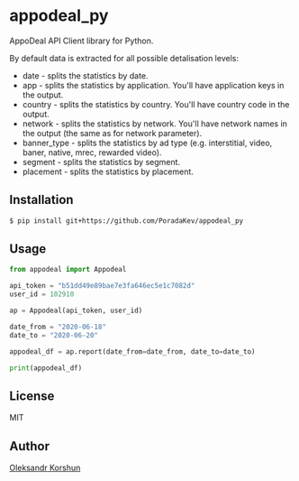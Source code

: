 # appodeal_py

AppoDeal API Client library for Python.

By default data is extracted for all possible detalisation levels:

* date - splits the statistics by date.
* app - splits the statistics by application. You'll have application keys in the output.
* country - splits the statistics by country. You'll have country code in the output.
* network - splits the statistics by network. You'll have network names in the output (the same as for network parameter).
* banner_type - splits the statistics by ad type (e.g. interstitial, video, baner, native, mrec, rewarded video).
* segment - splits the statistics by segment.
* placement - splits the statistics by placement.


## Installation

```bash
$ pip install git+https://github.com/PoradaKev/appodeal_py
```

## Usage

```python
from appodeal import Appodeal

api_token = "b51dd49e89bae7e3fa646ec5e1c7082d"
user_id = 102910

ap = Appodeal(api_token, user_id)

date_from = "2020-06-18"
date_to = "2020-06-20"

appodeal_df = ap.report(date_from=date_from, date_to=date_to)

print(appodeal_df)
```

## License

MIT

## Author

[Oleksandr Korshun](https://github.com/PoradaKev)
